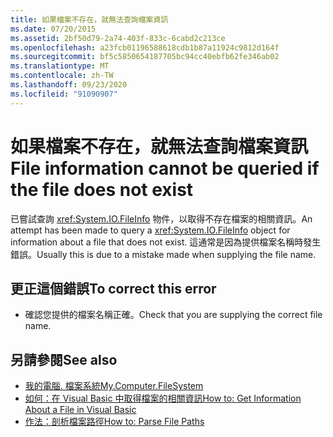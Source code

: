 ```yaml
---
title: 如果檔案不存在，就無法查詢檔案資訊
ms.date: 07/20/2015
ms.assetid: 2bf50d79-2a74-403f-833c-6cabd2c213ce
ms.openlocfilehash: a23fcb01196588618cdb1b87a11924c9812d164f
ms.sourcegitcommit: bf5c5850654187705bc94cc40ebfb62fe346ab02
ms.translationtype: MT
ms.contentlocale: zh-TW
ms.lasthandoff: 09/23/2020
ms.locfileid: "91090907"
---
```

# <a name="file-information-cannot-be-queried-if-the-file-does-not-exist"></a><span data-ttu-id="6f340-102">如果檔案不存在，就無法查詢檔案資訊</span><span class="sxs-lookup"><span data-stu-id="6f340-102">File information cannot be queried if the file does not exist</span></span>

<span data-ttu-id="6f340-103">已嘗試查詢 <xref:System.IO.FileInfo> 物件，以取得不存在檔案的相關資訊。</span><span class="sxs-lookup"><span data-stu-id="6f340-103">An attempt has been made to query a <xref:System.IO.FileInfo> object for information about a file that does not exist.</span></span> <span data-ttu-id="6f340-104">這通常是因為提供檔案名稱時發生錯誤。</span><span class="sxs-lookup"><span data-stu-id="6f340-104">Usually this is due to a mistake made when supplying the file name.</span></span>  
  
## <a name="to-correct-this-error"></a><span data-ttu-id="6f340-105">更正這個錯誤</span><span class="sxs-lookup"><span data-stu-id="6f340-105">To correct this error</span></span>  
  
- <span data-ttu-id="6f340-106">確認您提供的檔案名稱正確。</span><span class="sxs-lookup"><span data-stu-id="6f340-106">Check that you are supplying the correct file name.</span></span>  
  
## <a name="see-also"></a><span data-ttu-id="6f340-107">另請參閱</span><span class="sxs-lookup"><span data-stu-id="6f340-107">See also</span></span>

- [<span data-ttu-id="6f340-108">我的電腦. 檔案系統</span><span class="sxs-lookup"><span data-stu-id="6f340-108">My.Computer.FileSystem</span></span>](xref:Microsoft.VisualBasic.FileIO.FileSystem)
- <span data-ttu-id="6f340-109">[如何：在 Visual Basic 中取得檔案的相關資訊](/previous-versions/visualstudio/visual-studio-2010/abtzf6f7(v=vs.100))</span><span class="sxs-lookup"><span data-stu-id="6f340-109">[How to: Get Information About a File in Visual Basic](/previous-versions/visualstudio/visual-studio-2010/abtzf6f7(v=vs.100))</span></span>
- [<span data-ttu-id="6f340-110">作法：剖析檔案路徑</span><span class="sxs-lookup"><span data-stu-id="6f340-110">How to: Parse File Paths</span></span>](../developing-apps/programming/drives-directories-files/how-to-parse-file-paths.md)
